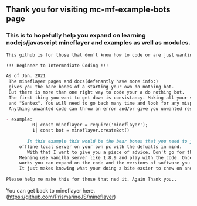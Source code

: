 ## Thank you for visiting mc-mf-example-bots page

### This is to hopefully help you expand on learning nodejs/javascript mineflayer and examples as well as modules.
```markdown
This github is for those that don't know how to code or are just wanting a refresher

!!! Beginner to Intermediate Coding !!!

As of Jan. 2021
 The mineflayer pages and docs(defenantly have more info:)
 gives you the bare bones of a starting your own do nothing bot.
 But there is more than one right way to code your a do nothing bot.
 The first thing you want to get down is consistancy. Making all your spaces the same
 and "Santex". You will need to go back many time and look for any mispellings. 
 Anything unwanted code can throw an error and/or give you unwanted results.
 
- example: 
          0| const mineflayer = require('mineflayer');
          1| const bot = mineflayer.createBot()
          
        In this example this would be the bear bones that you need to just show up in a 
     offline local server on your own pc with the defualts in mind.
        With that I want to give you a piece of advice. Don't go for the latest and greatest.
     Meaning use vanilla server like 1.8.9 and play with the code. Once you find that it 
     works you can expand on the code and the versions of software you are actually here for.
     It just makes knowing what your doing a bite easier to chew on and learn. Thank you.
     
Please help me make this for those that ned it. Again Thank you..
```     
You can get back to mineflayer here. (https://github.com/PrismarineJS/mineflayer)
